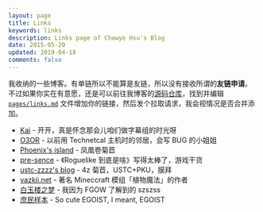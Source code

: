 ```yaml
---
layout: page
title: Links
keywords: links
description: Links page of Chawye Hsu's Blog
date: 2015-05-20
updated: 2019-04-18
comments: false
---
```


我收纳的一些博客。有单链所以不能算是友链，所以没有接收所谓的**友链申请**。
不过如果你实在有意愿，还是可以前往我博客的[源码仓库]，找到并编辑
[`pages/links.md`] 文件增加你的链接，然后发个拉取请求，我会视情况是否合并添加。

 - [Kai](https://kclu.net) - 开开，真是怀念那会儿咱们做字幕组的时光呀
 - [O3OR](http://o3or.com) - 以前用 Technetcal 主机时的邻居，会写 BUG 的小姐姐
 - [Phoenix's island](https://blog.phoenixlzx.com) - 凤凰卷菊苣
 - [pre-sence](http://pre-sence.com) - 《Roguelike 到底是啥》写得太棒了，游戏干货
 - [ustc-zzzz's blog](http://blog.ustc-zzzz.net) - 4z 菊苣，USTC+PKU，膜拜
 - [vazkii.net](https://vazkii.net) - 著名 Mineccraft 模组「植物魔法」的作者
 - [白玉楼之梦](http://blog.hakugyokurou.net) - 我因为 FGOW 了解到的 szszss
 - [庶民样本](https://egoist.moe) - So cute EGOIST, I meant, EGOIST

[源码仓库]: https://github.com/h404bi/www.h404bi.com
[`pages/links.md`]: https://github.com/h404bi/www.h404bi.com/blob/master/pages/links.md
